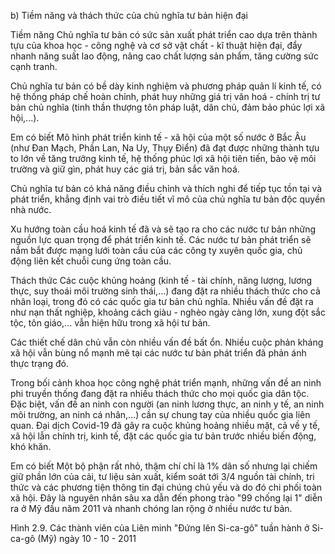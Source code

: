 b) Tiềm năng và thách thức của chủ nghĩa tư bản hiện đại

Tiềm năng
Chủ nghĩa tư bản có sức sản xuất phát triển cao dựa trên thành tựu của khoa học - công nghệ và cơ sở vật chất - kĩ thuật hiện đại, đẩy nhanh năng suất lao động, nâng cao chất lượng sản phẩm, tăng cường sức cạnh tranh.

Chủ nghĩa tư bản có bề dày kinh nghiệm và phương pháp quản lí kinh tế, có hệ thống pháp chế hoàn chỉnh, phát huy những giá trị văn hoá - chính trị tư bản chủ nghĩa (tinh thần thượng tôn pháp luật, dân chủ, đảm bảo phúc lợi xã hội,...).

Em có biết
Mô hình phát triển kinh tế - xã hội của một số nước ở Bắc Âu (như Đan Mạch, Phần Lan, Na Uy, Thụy Điển) đã đạt được những thành tựu to lớn về tăng trưởng kinh tế, hệ thống phúc lợi xã hội tiên tiến, bảo vệ môi trường và giữ gìn, phát huy các giá trị, bản sắc văn hoá.

Chủ nghĩa tư bản có khả năng điều chỉnh và thích nghi để tiếp tục tồn tại và phát triển, khẳng định vai trò điều tiết vĩ mô của chủ nghĩa tư bản độc quyền nhà nước.

Xu hướng toàn cầu hoá kinh tế đã và sẽ tạo ra cho các nước tư bản những nguồn lực quan trọng để phát triển kinh tế. Các nước tư bản phát triển sẽ nắm bắt được mạng lưới toàn cầu của các công ty xuyên quốc gia, chủ động liên kết chuỗi cung ứng toàn cầu.

Thách thức
Các cuộc khủng hoảng (kinh tế - tài chính, năng lượng, lương thực, suy thoái môi trường sinh thái,...) đang đặt ra nhiều thách thức cho cả nhân loại, trong đó có các quốc gia tư bản chủ nghĩa. Nhiều vấn đề đặt ra như nạn thất nghiệp, khoảng cách giàu - nghèo ngày càng lớn, xung đột sắc tộc, tôn giáo,... vẫn hiện hữu trong xã hội tư bản.

Các thiết chế dân chủ vẫn còn nhiều vấn đề bất ổn. Nhiều cuộc phản kháng xã hội vẫn bùng nổ mạnh mẽ tại các nước tư bản phát triển đã phản ánh thực trạng đó.

Trong bối cảnh khoa học công nghệ phát triển mạnh, những vấn đề an ninh phi truyền thống đang đặt ra nhiều thách thức cho mọi quốc gia dân tộc. Đặc biệt, vấn đề an ninh con người (an ninh lương thực, an ninh y tế, an ninh môi trường, an ninh cá nhân,...) cần sự chung tay của nhiều quốc gia liên quan. Đại dịch Covid-19 đã gây ra cuộc khủng hoảng nhiều mặt, cả về y tế, xã hội lẫn chính trị, kinh tế, đặt các quốc gia tư bản trước nhiều biến động, khó khăn.

Em có biết
Một bộ phận rất nhỏ, thậm chí chỉ là 1% dân số nhưng lại chiếm giữ phần lớn của cải, tư liệu sản xuất, kiểm soát tới 3/4 nguồn tài chính, tri thức và các phương tiện thông tin đại chúng chủ yếu và do đó chi phối toàn xã hội. Đây là nguyên nhân sâu xa dẫn đến phong trào "99 chống lại 1" diễn ra ở Mỹ đầu năm 2011 và nhanh chóng lan rộng ở nhiều nước tư bản.

Hình 2.9. Các thành viên của Liên minh "Đứng lên Si-ca-gô" tuần hành ở Si-ca-gô (Mỹ) ngày 10 - 10 - 2011